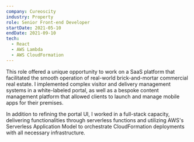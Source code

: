 ```yaml
---
company: Cureoscity
industry: Property
role: Senior Front-end Developer
startDate: 2021-05-10
endDate: 2021-09-10
tech:
  - React
  - AWS Lambda
  - AWS CloudFormation
---
```


This role offered a unique opportunity to work on a SaaS platform that facilitated the smooth operation of real-world brick-and-mortar commercial real estate. I implemented complex visitor and delivery management systems in a white-labeled portal, as well as a bespoke content management platform that allowed clients to launch and manage mobile apps for their premises.

In addition to refining the portal UI, I worked in a full-stack capacity, delivering functionalities through serverless functions and utilizing AWS's Serverless Application Model to orchestrate CloudFormation deployments with all necessary infrastructure.
